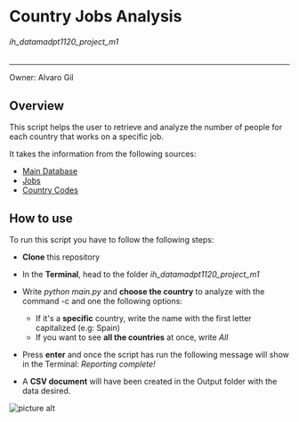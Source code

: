 # Country Jobs Analysis

###### ih_datamadpt1120_project_m1
___________________________

Owner: Alvaro Gil
## Overview

This script helps the user to retrieve and analyze the number of people for each country that works on a specific job.

It takes the information from the following sources:

* [Main Database](http://www.potacho.com/files/ironhack/raw_data_project_m1.db)
* [Jobs](http://dataatwork.org/data/)
* [Country Codes](https://ec.europa.eu/eurostat/statistics-explained/index.php/Glossary:Country_codes)


## How to use

To run this script you have to follow the following steps:
* **Clone** this repository
* In the **Terminal**, head to the folder _ih_datamadpt1120_project_m1_
* Write _python main.py_ and **choose the country** to analyze with the command -c and one the following options:
    * If it's a **specific** country, write the name with the first letter capitalized (e.g: Spain)
    * If you want to see **all the countries** at once, write _All_
    
* Press **enter** and once the script has run the following message will show in the Terminal: _Reporting complete!_
* A **CSV document** will have been created in the Output folder with the data desired.


![picture alt](https://workingnation.com/wp-content/uploads/2018/07/shutterstock_1010457469-696x412.jpg)

